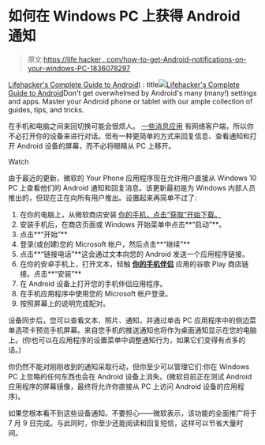 # 如何在 Windows PC 上获得 Android 通知

> 原文:[https://life hacker . com/how-to-get-Android-notifications-on-your-windows-PC-1836078297](https://lifehacker.com/how-to-get-android-notifications-on-your-windows-pc-1836078297)

[Lifehacker's Complete Guide to Android](https://androidos.kinja.com)) : title[![](../Images/e2dcc498f7314a475ad7b9879a9d5584.png)](https://androidos.kinja.com)[Lifehacker's Complete Guide to Android](https://androidos.kinja.com)Don't get overwhelmed by Android's many (many!) settings and apps. Master your Android phone or tablet with our ample collection of guides, tips, and tricks.

在手机和电脑之间来回切换可能会很烦人。 [一些消息应用](https://lifehacker.com/the-best-whatsapp-alternatives-1832064581) 有网络客户端，所以你不必打开你的设备来进行对话。但有一种更简单的方式来回复信息、查看通知和打开 Android 设备的屏幕，而不必将眼睛从 PC 上移开。

Watch

由于最近的更新，微软的 Your Phone 应用程序现在允许用户直接从 Windows 10 PC 上查看他们的 Android 通知和回复消息。该更新最初是为 Windows 内部人员推出的，但现在正在向所有用户推出。设置起来再简单不过了:

1.  在你的电脑上，从微软商店安装 [你的手机，点击“获取”开始下载。](https://www.microsoft.com/en-us/p/your-phone/9nmpj99vjbwv?activetab=pivot:overviewtab)
2.  安装手机后，在商店页面或 Windows 开始菜单中点击**“启动”**。
3.  点击**“开始”**
4.  登录(或创建)您的 Microsoft 帐户，然后点击**“继续”**
5.  点击**“链接电话”**这会通过文本向您的 Android 发送一个应用程序链接。
6.  在你的安卓手机上，打开文本，轻触 [**你的手机伴侣**](https://play.google.com/store/apps/details?id=com.microsoft.appmanager&hl=en_US) 应用的谷歌 Play 商店链接。点击**“安装”**
7.  在 Android 设备上打开您的手机伴侣应用程序。
8.  在手机应用程序中使用您的 Microsoft 帐户登录。
9.  按照屏幕上的说明完成配对。

设备同步后，您可以查看文本、照片、通知，并通过单击 PC 应用程序中的侧边菜单选项卡预览手机屏幕。来自您手机的推送通知也将作为桌面通知显示在您的电脑上。(你也可以在应用程序的设置菜单中调整通知行为，如果它们变得有点多的话。)

你仍然不能对刚刚收到的通知采取行动，但你至少可以管理它们:你在 Windows PC 上忽略的任何东西也会在 Android 设备上消失。(微软目前正在测试 Android 应用程序的屏幕镜像，最终将允许你直接从 PC 上访问 Android 设备的应用程序)。

如果您根本看不到这些设备通知。不要担心——微软表示，该功能的全面推广将于 7 月 9 日完成。与此同时，你至少还能阅读和回复短信，这样可以节省大量时间。